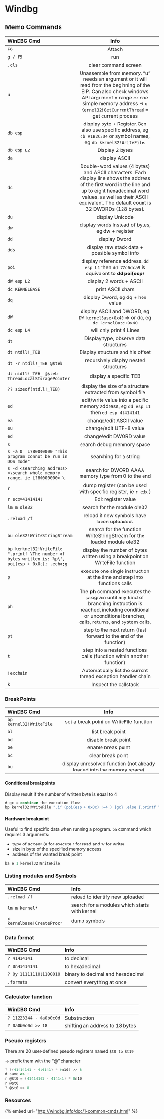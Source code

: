 # Windbg

## Memo Commands

| WinDBG Cmd | Info |  |
| :--- | :---: | :--- |
| `F6` | Attach |  |
| `g / F5` | run |  |
| `.cls` | clear command screen |  |
| `u` | Unassemble from memory. “u” needs an argument or it will read from the beginning of the EIP. Can also check windows API argument = range or one simple memory address → `u Kernel32!GetCurrentThread` \= get current process |  |
| `db esp` | display byte + Register.Can also use specific address, eg `db A1B2C3D4` or symbol names, eg `db kernel32!WriteFile`. |  |
| `db esp L2` | Display 2 bytes |  |
| `da` | display ASCII |  |
| `dc` | Double-word values \(4 bytes\) and ASCII characters. Each display line shows the address of the first word in the line and up to eight hexadecimal word values, as well as their ASCII equivalent. The default count is 32 DWORDs \(128 bytes\). |  |
| `du` | display Unicode |  |
| `dw` | display words instead of bytes, eg dw + register |  |
| `dd` | display Dword |  |
| `dds` | display raw stack data + possible symbol info |  |
| `poi` | display reference address.     `dd esp L1` then `dd 77c6dca9` is equivalent to **dd poi\(esp\)** |  |
| `dW esp L2` | display 2 words + ASCII |  |
| `dc KERNELBASE` | print ASCII chars |  |
| `dq` | display Qword, eg dq + hex value |  |
| `dW` | display ASCII and DWORD, eg `DW kernelBase+0x40` ⇒ or dc, eg `dc kernelBase+0x40` |  |
| `dc esp L4` | will only print 4 Lines |  |
| `dt` | Display type, observe data structures |  |
| `dt ntdll!_TEB` | Display structure and his offset |  |
| `dt -r ntdll!_TEB @$teb` | recursively display nested structures |  |
| `dt ntdll!_TEB_ @$teb ThreadLocalStoragePointer` | display a specific TEB |  |
| `?? sizeof(ntdll!_TEB)` | display the size of a structure extracted from symbol file |  |
| `ed` | edit/write value into a pecific memory address, eg `dd esp L1` then `ed esp 41414141` |  |
| `ea` | change/edit ASCII value |  |
| `eu` | change/edit UTF-8 value |  |
| `ed` | change/edit DWORD value |  |
| `s` | search debug memnory space |  |
| `s -a 0  L?80000000 "This program connot be run in DOS mode"` | searching for a string |  |
| `s -d <searching address> <\search whole memory range, ie L?80000000> \` | search for DWORD AAAA memory type from 0 to the end |  |
| `r` | dump register \(can be used with specific register, ie `r edx` \) |  |
| `r ecx=41414141` | Edit register value |  |
| `lm m ole32` | search for the module ole32 |  |
| `.reload /f` | reload if new symbols have been uploaded. |  |
| `bu ole32!WriteStringStream` | search for the function WriteStringStream for the loaded module ole32 |  |
| `bp kerknel32!WriteFile ".printf \The number of bytes written is: %p\", poi(esp + 0x0c); .echo;g` | display the number of bytes written using a breakpoint on WriteFile function |  |
| `p` | execute one single instruction at the time and step into functions calls |  |
| `ph` | The **ph** command executes the program until any kind of branching instruction is reached, including conditional or unconditional branches, calls, returns, and system calls. |  |
| `pt` | step to the next return \(fast forward to the end of the function\) |  |
| `t` | step into a nested functions calls \(function within another function\) |  |
| `!exchain` | Automatically list the current thread exception handler chain |  |
| `k` | Inspect the callstack |  |

### Break Points

| WinDBG Cmd | Info |
| :--- | :---: |
| `bp kernel32!WriteFile` | set a break point on WriteFile function |
| `bl` | list break point |
| `bd` | disable break point |
| `be` | enable break point |
| `bc` | clear break point |
| `bu` | display unresolved function \(not already loaded into the memory space\) |

#### Conditional breakpoints

Display result if the number of written byte is equal to 4

```csharp
# gc = continue the execution flow
bp kernel32!WriteFile ".if (poi(esp + 0x0c) !=4 ) {gc} .else {.printf \"the number of bytes written is 4 !\" ; .echo;}"
```

#### Hardware breakpoint

Useful to find specific data when running a program. `ba` command which requires 3 arguments:

* type of access \(e for execute r for read and w for write\)
* size in byte of the specified memory access
* address of the wanted break point

```csharp
ba e 1 kernel32!WriteFile
```

### Listing modules and Symbols

| WinDBG Cmd | Info |
| :--- | :--- |
| `.reload /f` | reload to identify new uploaded |
| `lm m kernel*` | search for a modules which starts with kernel |
| `x kernelbase!CreateProc*` | dump symbols |

### Data format

| WinDBG Cmd | Info |
| :--- | :--- |
| `? 41414141` | to decimal |
| `? 0n41414141` | to hexadecimal |
| `? 0y 1111111011100010` | binary to decimal and hexadecimal |
| `.formats` | convert everything at once |

### Calculator function

| WinDBG Cmd | Info |
| :--- | :--- |
| `? 11223344 - 0a0b0c0d` | Substraction |
| `? 0a0b0c0d >> 18` | shifting an address to 18 bytes |

### Pseudo registers

There are 20 user-defined pseudo registers named `$t0 to $t19`

→ prefix them with the “@” character

```csharp
? ((41414141 - 414141) * 0n10) >> 8
# same as :
r @$t0 = (41414141 - 414141) * 0n10
r @$t0
? @$t0 >> 8
```

### Resources

{% embed url="http://windbg.info/doc/1-common-cmds.html" %}

